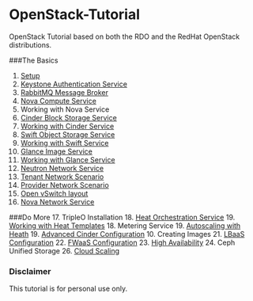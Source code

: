 # OpenStack-Tutorial
OpenStack Tutorial based on both the RDO and the RedHat OpenStack distributions.

###The Basics
1. [Setup](https://github.com/kalise/OpenStack-Tutorial/blob/master/Content/preflight.md)
2. [Keystone Authentication Service](https://github.com/kalise/OpenStack-Tutorial/blob/master/Content/keystone.md)
3. [RabbitMQ Message Broker](https://github.com/kalise/OpenStack-Tutorial/blob/master/Content/rabbitmq.md)
4. [Nova Compute Service](https://github.com/kalise/OpenStack-Tutorial/blob/master/Content/nova.md)
5. Working with Nova Service
6. [Cinder Block Storage Service](https://github.com/kalise/OpenStack-Tutorial/blob/master/Content/cinder.md)
7. [Working with Cinder Service](https://github.com/kalise/OpenStack-Tutorial/blob/master/Content/working-cinder.md)
8. [Swift Object Storage Service](https://github.com/kalise/OpenStack-Tutorial/blob/master/Content/swift.md)
9. [Working with Swift Service](https://github.com/kalise/OpenStack-Tutorial/blob/master/Content/working-swift.md)
10. [Glance Image Service](https://github.com/kalise/OpenStack-Tutorial/blob/master/Content/glance.md)
11. [Working with Glance Service](https://github.com/kalise/OpenStack-Tutorial/blob/master/Content/working-glance.md)
12. [Neutron Network Service](https://github.com/kalise/OpenStack-Tutorial/blob/master/Content/neutron.md)
13. [Tenant Network Scenario](https://github.com/kalise/OpenStack-Tutorial/blob/master/Content/working-neutron.md)
14. [Provider Network Scenario](https://github.com/kalise/OpenStack-Tutorial/blob/master/Content/provider-network.md)
15. [Open vSwitch layout](https://github.com/kalise/OpenStack-Tutorial/blob/master/Content/open-vswitch.md)
16. [Nova Network Service](https://github.com/kalise/OpenStack-Tutorial/blob/master/Content/novanetwork.md)

###Do More
17. TripleO Installation
18. [Heat Orchestration Service](https://github.com/kalise/OpenStack-Tutorial/blob/master/Content/heat.md)
19. [Working with Heat Templates](https://github.com/kalise/OpenStack-Tutorial/blob/master/Content/working-heat.md)
18. Metering Service
19. [Autoscaling with Heath](https://github.com/kalise/OpenStack-Tutorial/blob/master/Content/autoscaling-heat.md)
19. [Advanced Cinder Configuration](https://github.com/kalise/OpenStack-Tutorial/blob/master/Content/multiple_cinder.md)
10. Creating Images
21. [LBaaS Configuration](https://github.com/kalise/OpenStack-Tutorial/blob/master/Content/load-balancer.md)
22. [FWaaS Configuration](https://github.com/kalise/OpenStack-Tutorial/blob/master/Content/firewall.md)
23. [High Availability](https://github.com/kalise/OpenStack-Tutorial/blob/master/Content/ha.md)
24. Ceph Unified Storage
26. [Cloud Scaling](https://github.com/kalise/OpenStack-Tutorial/blob/master/Content/scale.md)


### Disclaimer
This tutorial is for personal use only.

